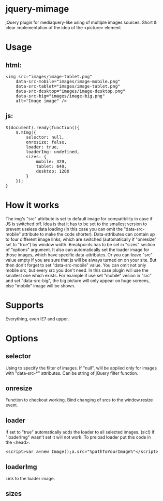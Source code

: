 jquery-mimage
=============

jQuery plugin for mediaquery-like using of multiple images sources. Short &amp; clear implementation of the idea of the &lt;picture> element

Usage
=====

html:
-----
<pre>&lt;img src="images/image-tablet.png" 
    data-src-mobile="images/image-mobile.png"
    data-src-tablet="images/image-tablet.png"
    data-src-desktop="images/image-desktop.png"
    data-src-big="images/image-big.png"
    alt="Image image" /></pre>

js:
---
<pre>$(document).ready(function(){
    $.mImg({
        selector: null,
        onresize: false,
        loader: true,
        loaderImg: undefined,
        sizes: {
            mobile: 320,
            tablet: 640,
            desktop: 1280
        }
    });
}</pre>

How it works
============
The img's "src" attribute is set to default image for compatibility in case if JS is switched off. Idea is that it has to be set to the smallest version to prevent useless data loading (in this case you can omit the "data-src-mobile" attribute to make the code shorter). Data-attributes can contain up to four different image links, which are switched (automatically if "onresize" set to "true") by window width. Breakpoints has to be set in "sizes" section of "options" argument. It also can automatically set the loader image for those images, which have specific data-attributes. Or you can leave "src" value empty if you are sure that js will be always turned on on your site. But then don't forget to set "data-src-mobile" value. You can omit not only mobile src, but every src you don't need. In this case plugin will use the smallest one which exists. For example if use set "mobile" vesion in "src" and set "data-src-big", the big picture will only appear on huge screens, else "mobile" image will be shown.

Supports
========
Everything, even IE7 and upper.

Options
=======

selector
--------
Using to specify the filter of images. If "null", will be applied only for images with "data-src-*" attributes. Can be string of jQuery filter function.

onresize
--------
Function to checkout working. Bind changing of srcs to the window.resize event.

loader
------
If set to "true" automatically adds the loader to all selected images. (sic!) If "loaderImg" wasn't set it will not work. To preload loader put this code in the &lt;head>:
<pre>&lt;script>var a=new Image();a.src="%pathToYourImage%"&lt;/script></pre>

loaderImg
---------
Link to the loader image.

sizes
-----
